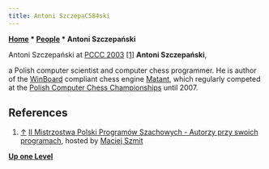 ```yaml
---
title: Antoni SzczepaC584ski
---
```

**[Home](Home "Home") * [People](People "People") * Antoni Szczepański**

[](http://mpps.maciej.szmit.info/mpps-2/autorzy/) Antoni Szczepański at [PCCC 2003](PCCC_2003 "PCCC 2003") <a id="cite-note-1" href="#cite-ref-1">[1]</a>
**Antoni Szczepański**,

a Polish computer scientist and computer chess programmer. He is author of the [WinBoard](WinBoard "WinBoard") compliant chess engine [Matant](Matant "Matant"), which regularly competed at the [Polish Computer Chess Championships](Polish_Computer_Chess_Championship "Polish Computer Chess Championship") until 2007.

## References

1. <a id="cite-ref-1" href="#cite-note-1">↑</a> [II Mistrzostwa Polski Programów Szachowych - Autorzy przy swoich programach](http://mpps.maciej.szmit.info/mpps-2/autorzy/), hosted by [Maciej Szmit](Maciej_Szmit "Maciej Szmit")

**[Up one Level](People "People")**

